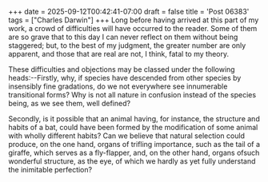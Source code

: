 +++
date = 2025-09-12T00:42:41-07:00
draft = false
title = 'Post 06383'
tags = ["Charles Darwin"]
+++
Long before having arrived at this part of my work, a crowd of difficulties will have occurred to the reader. Some of them are so grave that to this day I can never reflect on them without being staggered; but, to the best of my judgment, the greater number are only apparent, and those that are real are not, I think, fatal to my theory.

These difficulties and objections may be classed under the following heads:--Firstly, why, if species have descended from other species by insensibly fine gradations, do we not everywhere see innumerable transitional forms? Why is not all nature in confusion instead of the species being, as we see them, well defined?

Secondly, is it possible that an animal having, for instance, the structure and habits of a bat, could have been formed by the modification of some animal with wholly different habits? Can we believe that natural selection could produce, on the one hand, organs of trifling importance, such as the tail of a giraffe, which serves as a fly-flapper, and, on the other hand, organs ofsuch wonderful structure, as the eye, of which we hardly as yet fully understand the inimitable perfection?
